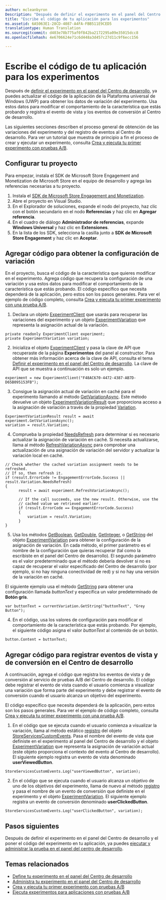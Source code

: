 ```yaml
---
author: mcleanbyron
Description: "Después de definir el experimento en el panel del Centro de desarrollo, ya puedes escribir el código el experimento de la aplicación."
title: "Escribe el código de tu aplicación para los experimentos"
ms.assetid: 6A5063E1-28CD-4087-A4FA-FBB511E9CED5
translationtype: Human Translation
ms.sourcegitcommit: d403e78b775af0f842ba2172295a09e35015dcc8
ms.openlocfilehash: 4e6706624e71c6d448a3d457c27d11c9f6ecc156

---
```


# Escribe el código de tu aplicación para los experimentos

Después de [definir el experimento en el panel del Centro de desarrollo](define-your-experiment-in-the-dev-center-dashboard.md), ya puedes actualizar el código de la aplicación de la Plataforma universal de Windows (UWP) para obtener los datos de variación del experimento. Usa estos datos para modificar el comportamiento de la característica que estás probando y registra el evento de vista y los eventos de conversión al Centro de desarrollo.

Las siguientes secciones describen el proceso general de obtención de las variaciones del experimento y del registro de eventos al Centro de desarrollo. Para ver un tutorial que muestra de principio a fin el proceso de crear y ejecutar un experimento, consulta [Crea y ejecuta tu primer experimento con pruebas A/B](create-and-run-your-first-experiment-with-a-b-testing.md).

## Configurar tu proyecto

Para empezar, instala el SDK de Microsoft Store Engagement and Monetization de Microsoft Store en el equipo de desarrollo y agrega las referencias necesarias a tu proyecto.

1. Instala el [SDK de Microsoft Store Engagement and Monetization](http://aka.ms/store-em-sdk).
2. Abre el proyecto en Visual Studio.
3. En el Explorador de soluciones, expande el nodo del proyecto, haz clic con el botón secundario en el nodo **Referencias** y haz clic en **Agregar referencia**.
3. En el cuadro de diálogo **Administrador de referencias**, expande **Windows Universal** y haz clic en **Extensiones**.
4. En la lista de los SDK, selecciona la casilla junto a **SDK de Microsoft Store Engagement** y haz clic en **Aceptar**.

## Agregar código para obtener la configuración de variación

En el proyecto, busca el código de la característica que quieres modificar en el experimento. Agrega código que recupera la configuración de una variación y usa estos datos para modificar el comportamiento de la característica que estás probando. El código específico que necesita dependerá de la aplicación, pero estos son los pasos generales. Para ver el ejemplo de código completo, consulta [Crea y ejecuta tu primer experimento con una prueba A/B](create-and-run-your-first-experiment-with-a-b-testing.md).

1. Declara un objeto [ExperimentClient](https://msdn.microsoft.com/library/windows/apps/microsoft.services.store.engagement.experimentclient.aspx) que usarás para recuperar las variaciones del experimento y un objeto [ExperimentVariation](https://msdn.microsoft.com/library/windows/apps/microsoft.services.store.engagement.experimentvariation.aspx) que representa la asignación actual de la variación.
```CSharp
private readonly ExperimentClient experiment;
private ExperimentVariation variation;
```

2. Inicializa el objeto [ExperimentClient](https://msdn.microsoft.com/library/windows/apps/microsoft.services.store.engagement.experimentclient.aspx) y pasa la clave de API que recuperaste de la página **Experimentos** del panel al constructor. Para obtener más información acerca de la clave de API, consulta el tema [Definir el experimento en el panel del Centro de desarrollo](define-your-experiment-in-the-dev-center-dashboard.md#generate-an-api-key). La clave de API que se muestra a continuación es solo un ejemplo.
```CSharp
experiment = new ExperimentClient("F48AC670-4472-4387-AB7D-D65B095153FB");
```

3. Consigue la asignación actual de variación en caché para el experimento llamando al método [GetVariationAsync](https://msdn.microsoft.com/library/windows/apps/microsoft.services.store.engagement.experimentclient.getvariationasync.aspx). Este método devuelve un objeto [ExperimentVariationResult](https://msdn.microsoft.com/library/windows/apps/microsoft.services.store.engagement.experimentvariationresult.aspx) que proporciona acceso a la asignación de variación a través de la propiedad [Variation](https://msdn.microsoft.com/library/windows/apps/microsoft.services.store.engagement.experimentvariationresult.variation.aspx).
```CSharp
ExperimentVariationResult result = await experiment.GetVariationAsync();
variation = result.Variation;
```

4. Comprueba la propiedad [NeedsRefresh](https://msdn.microsoft.com/library/windows/apps/microsoft.services.store.engagement.experimentvariation.needsrefresh.aspx) para determinar si es necesario actualizar la asignación de variación en caché. Si necesita actualizarse, llama al método [RefreshVariationAsync](https://msdn.microsoft.com/library/windows/apps/microsoft.services.store.engagement.experimentclient.refreshvariationasync.aspx) para comprobar una actualización de una asignación de variación del servidor y actualizar la variación local en caché.
```CSharp
// Check whether the cached variation assignment needs to be refreshed.
// If so, then refresh it.
if (result.ErrorCode != EngagementErrorCode.Success || result.Variation.NeedsRefresh)
{
      result = await experiment.RefreshVariationAsync();

      // If the call succeeds, use the new result. Otherwise, use the
      // cached value we retrieved earlier.
      if (result.ErrorCode == EngagementErrorCode.Success)
      {
          variation = result.Variation;
      }
}
```

5. Usa los métodos [GetBoolean](https://msdn.microsoft.com/library/windows/apps/microsoft.services.store.engagement.experimentvariation.getboolean.aspx), [GetDouble](https://msdn.microsoft.com/library/windows/apps/microsoft.services.store.engagement.experimentvariation.getdouble.aspx), [GetInteger](https://msdn.microsoft.com/library/windows/apps/microsoft.services.store.engagement.experimentvariation.getinteger.aspx), o [GetString](https://msdn.microsoft.com/library/windows/apps/microsoft.services.store.engagement.experimentvariation.getstring.aspx) del objeto [ExperimentVariation](https://msdn.microsoft.com/library/windows/apps/microsoft.services.store.engagement.experimentvariation.aspx) para obtener la configuración de la asignación de variación. En cada método, el primer parámetro es el nombre de la configuración que quieras recuperar (tal como la escribiste en el panel del Centro de desarrollo). El segundo parámetro es el valor predeterminado que el método debería devolver si no es capaz de recuperar el valor especificado del Centro de desarrollo (por ejemplo, si no hay ninguna conectividad de red) y si no hay una versión de la variación en caché.

  El siguiente ejemplo usa el método [GetString](https://msdn.microsoft.com/library/windows/apps/microsoft.services.store.engagement.experimentvariation.getstring.aspx) para obtener una configuración llamada *buttonText* y especifica un valor predeterminado de **Botón gris**.
```CSharp
var buttonText = currentVariation.GetString("buttonText", "Grey Button");
```
4. En el código, usa los valores de configuración para modificar el comportamiento de la característica que estás probando. Por ejemplo, el siguiente código asigna el valor *buttonText* al contenido de un botón.
```CSharp
button.Content = buttonText;
```

## Agregar código para registrar eventos de vista y de conversión en el Centro de desarrollo

A continuación, agrega el código que registra los eventos de vista y de conversión al servicio de pruebas A/B del Centro de desarrollo. El código debe registrar el evento de vista cuando el usuario comienza a visualizar una variación que forma parte del experimento y debe registrar el evento de conversión cuando el usuario alcanza un objetivo del experimento.

El código específico que necesita dependerá de la aplicación, pero estos son los pasos generales. Para ver el ejemplo de código completo, consulta [Crea y ejecuta tu primer experimento con una prueba A/B](create-and-run-your-first-experiment-with-a-b-testing.md).

1. En el código que se ejecuta cuando el usuario comienza a visualizar la variación, llama al método estático [registro](https://msdn.microsoft.com/library/windows/apps/microsoft.services.store.engagement.storeservicescustomevents.log.aspx) del objeto [StoreServicesCustomEvents](https://msdn.microsoft.com/library/windows/apps/microsoft.services.store.engagement.storeservicescustomevents.aspx). Pasa el nombre del evento de vista que definiste en el experimento al panel del Centro de desarrollo y el objeto [ExperimentVariation](https://msdn.microsoft.com/library/windows/apps/microsoft.services.store.engagement.experimentvariation.aspx) que representa la asignación de variación actual (este objeto proporciona el contexto del evento al Centro de desarrollo). El siguiente ejemplo registra un evento de vista denominado **userViewedButton**.
```CSharp
StoreServicesCustomEvents.Log("userViewedButton", variation);
```
2. En el código que se ejecuta cuando el usuario alcanza un objetivo de uno de los objetivos del experimento, llama de nuevo al método [registro](https://msdn.microsoft.com/library/windows/apps/microsoft.services.store.engagement.storeservicescustomevents.log.aspx) y pasa el nombre de un evento de conversión que definiste en el experimento y el objeto [ExperimentVariation](https://msdn.microsoft.com/library/windows/apps/microsoft.services.store.engagement.experimentvariation.aspx). El siguiente ejemplo registra un evento de conversión denominado **userClickedButton**.
```CSharp
StoreServicesCustomEvents.Log("userClickedButton", variation);
```

## Pasos siguientes

Después de definir el experimento en el panel del Centro de desarrollo y el poner el código del experimento en tu aplicación, ya puedes [ejecutar y administrar la prueba en el panel del centro de desarrollo](manage-your-experiment.md).

## Temas relacionados

  * [Define tu experimento en el panel del Centro de desarrollo](define-your-experiment-in-the-dev-center-dashboard.md)
  * [Administra tu experimento en el panel del Centro de desarrollo](manage-your-experiment.md)
  * [Crea y ejecuta tu primer experimento con pruebas A/B](create-and-run-your-first-experiment-with-a-b-testing.md)
  * [Ejecuta experimentos para aplicaciones con pruebas A/B](run-app-experiments-with-a-b-testing.md)



<!--HONumber=Jun16_HO4-->


